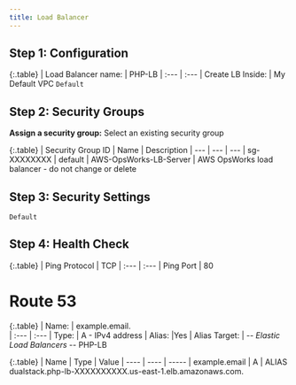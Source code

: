 ```yaml
---
title: Load Balancer
---
```


## Step 1: Configuration

{:.table}
| Load Balancer name: | PHP-LB
| :--- | :---
| Create LB Inside: | My Default VPC `Default`

## Step 2: Security Groups
**Assign a security group:** Select an existing security group

{:.table}
| Security Group ID | Name | Description
| --- | --- | ---
| sg-XXXXXXXX | default | AWS-OpsWorks-LB-Server | AWS OpsWorks load balancer - do not change or delete

## Step 3: Security Settings
`Default`

## Step 4: Health Check

{:.table}
| Ping Protocol | TCP
| :--- | :---
| Ping Port | 80

# Route 53

{:.table}
| Name: | example.email.  
| :--- | :---
| Type: | A  - IPv4 address
| Alias: |Yes
| Alias Target: | -- *Elastic Load Balancers* -- PHP-LB

{:.table}
| Name | Type | Value
| ---- | ---- | -----
| example.email | A | ALIAS dualstack.php-lb-XXXXXXXXXX.us-east-1.elb.amazonaws.com.

